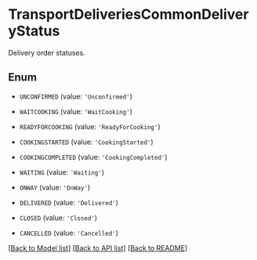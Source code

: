 # TransportDeliveriesCommonDeliveryStatus

Delivery order statuses.

## Enum

* `UNCONFIRMED` (value: `'Unconfirmed'`)

* `WAITCOOKING` (value: `'WaitCooking'`)

* `READYFORCOOKING` (value: `'ReadyForCooking'`)

* `COOKINGSTARTED` (value: `'CookingStarted'`)

* `COOKINGCOMPLETED` (value: `'CookingCompleted'`)

* `WAITING` (value: `'Waiting'`)

* `ONWAY` (value: `'OnWay'`)

* `DELIVERED` (value: `'Delivered'`)

* `CLOSED` (value: `'Closed'`)

* `CANCELLED` (value: `'Cancelled'`)

[[Back to Model list]](../README.md#documentation-for-models) [[Back to API list]](../README.md#documentation-for-api-endpoints) [[Back to README]](../README.md)



